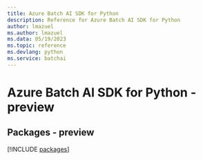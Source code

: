```yaml
---
title: Azure Batch AI SDK for Python
description: Reference for Azure Batch AI SDK for Python
author: lmazuel
ms.author: lmazuel
ms.data: 05/19/2023
ms.topic: reference
ms.devlang: python
ms.service: batchai
---
```

# Azure Batch AI SDK for Python - preview
## Packages - preview
[!INCLUDE [packages](batch-ai-index.md)]